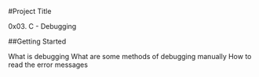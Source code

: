 #Project Title

0x03. C - Debugging

##Getting Started

What is debugging
What are some methods of debugging manually
How to read the error messages
